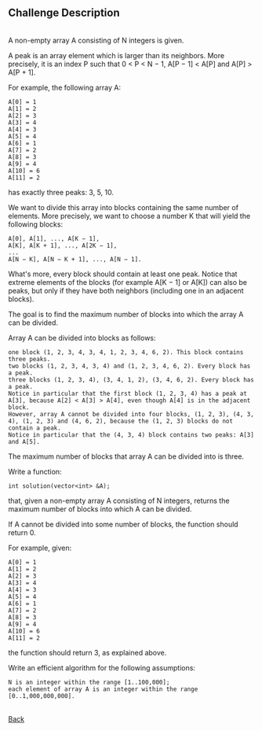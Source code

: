 ## Challenge Description
<br/>
A non-empty array A consisting of N integers is given.

A peak is an array element which is larger than its neighbors. More precisely, it is an index P such that 0 < P < N − 1,  A[P − 1] < A[P] and A[P] > A[P + 1].

For example, the following array A:

    A[0] = 1
    A[1] = 2
    A[2] = 3
    A[3] = 4
    A[4] = 3
    A[5] = 4
    A[6] = 1
    A[7] = 2
    A[8] = 3
    A[9] = 4
    A[10] = 6
    A[11] = 2

has exactly three peaks: 3, 5, 10.

We want to divide this array into blocks containing the same number of elements. More precisely, we want to choose a number K that will yield the following blocks:

    A[0], A[1], ..., A[K − 1],
    A[K], A[K + 1], ..., A[2K − 1],
    ...
    A[N − K], A[N − K + 1], ..., A[N − 1].
    
What's more, every block should contain at least one peak. Notice that extreme elements of the blocks (for example A[K − 1] or A[K]) can also be peaks, but only if they have both neighbors (including one in an adjacent blocks).

The goal is to find the maximum number of blocks into which the array A can be divided.

Array A can be divided into blocks as follows:

    one block (1, 2, 3, 4, 3, 4, 1, 2, 3, 4, 6, 2). This block contains three peaks.
    two blocks (1, 2, 3, 4, 3, 4) and (1, 2, 3, 4, 6, 2). Every block has a peak.
    three blocks (1, 2, 3, 4), (3, 4, 1, 2), (3, 4, 6, 2). Every block has a peak. 
    Notice in particular that the first block (1, 2, 3, 4) has a peak at A[3], because A[2] < A[3] > A[4], even though A[4] is in the adjacent block.
    However, array A cannot be divided into four blocks, (1, 2, 3), (4, 3, 4), (1, 2, 3) and (4, 6, 2), because the (1, 2, 3) blocks do not contain a peak. 
    Notice in particular that the (4, 3, 4) block contains two peaks: A[3] and A[5].

The maximum number of blocks that array A can be divided into is three.

Write a function:

    int solution(vector<int> &A);

that, given a non-empty array A consisting of N integers, returns the maximum number of blocks into which A can be divided.

If A cannot be divided into some number of blocks, the function should return 0.

For example, given:

    A[0] = 1
    A[1] = 2
    A[2] = 3
    A[3] = 4
    A[4] = 3
    A[5] = 4
    A[6] = 1
    A[7] = 2
    A[8] = 3
    A[9] = 4
    A[10] = 6
    A[11] = 2

the function should return 3, as explained above.

Write an efficient algorithm for the following assumptions:

    N is an integer within the range [1..100,000];
    each element of array A is an integer within the range [0..1,000,000,000].

<br/>[Back](https://github.com/ManuCanedo/DailyCodingChallenges-Cpp) 
